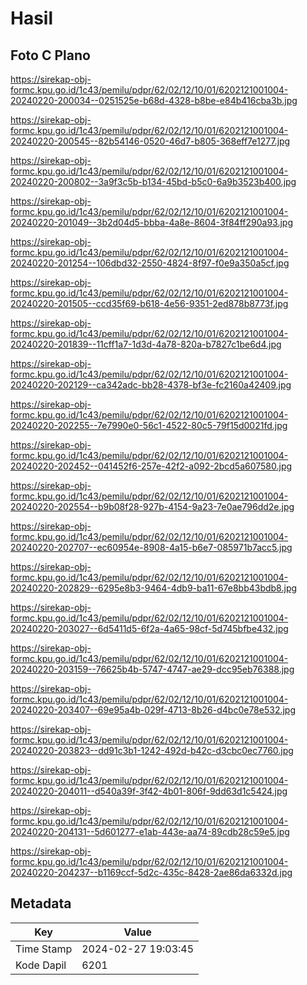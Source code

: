 # Hasil

## Foto C Plano

https://sirekap-obj-formc.kpu.go.id/1c43/pemilu/pdpr/62/02/12/10/01/6202121001004-20240220-200034--0251525e-b68d-4328-b8be-e84b416cba3b.jpg

https://sirekap-obj-formc.kpu.go.id/1c43/pemilu/pdpr/62/02/12/10/01/6202121001004-20240220-200545--82b54146-0520-46d7-b805-368eff7e1277.jpg

https://sirekap-obj-formc.kpu.go.id/1c43/pemilu/pdpr/62/02/12/10/01/6202121001004-20240220-200802--3a9f3c5b-b134-45bd-b5c0-6a9b3523b400.jpg

https://sirekap-obj-formc.kpu.go.id/1c43/pemilu/pdpr/62/02/12/10/01/6202121001004-20240220-201049--3b2d04d5-bbba-4a8e-8604-3f84ff290a93.jpg

https://sirekap-obj-formc.kpu.go.id/1c43/pemilu/pdpr/62/02/12/10/01/6202121001004-20240220-201254--106dbd32-2550-4824-8f97-f0e9a350a5cf.jpg

https://sirekap-obj-formc.kpu.go.id/1c43/pemilu/pdpr/62/02/12/10/01/6202121001004-20240220-201505--ccd35f69-b618-4e56-9351-2ed878b8773f.jpg

https://sirekap-obj-formc.kpu.go.id/1c43/pemilu/pdpr/62/02/12/10/01/6202121001004-20240220-201839--11cff1a7-1d3d-4a78-820a-b7827c1be6d4.jpg

https://sirekap-obj-formc.kpu.go.id/1c43/pemilu/pdpr/62/02/12/10/01/6202121001004-20240220-202129--ca342adc-bb28-4378-bf3e-fc2160a42409.jpg

https://sirekap-obj-formc.kpu.go.id/1c43/pemilu/pdpr/62/02/12/10/01/6202121001004-20240220-202255--7e7990e0-56c1-4522-80c5-79f15d0021fd.jpg

https://sirekap-obj-formc.kpu.go.id/1c43/pemilu/pdpr/62/02/12/10/01/6202121001004-20240220-202452--041452f6-257e-42f2-a092-2bcd5a607580.jpg

https://sirekap-obj-formc.kpu.go.id/1c43/pemilu/pdpr/62/02/12/10/01/6202121001004-20240220-202554--b9b08f28-927b-4154-9a23-7e0ae796dd2e.jpg

https://sirekap-obj-formc.kpu.go.id/1c43/pemilu/pdpr/62/02/12/10/01/6202121001004-20240220-202707--ec60954e-8908-4a15-b6e7-085971b7acc5.jpg

https://sirekap-obj-formc.kpu.go.id/1c43/pemilu/pdpr/62/02/12/10/01/6202121001004-20240220-202829--6295e8b3-9464-4db9-ba11-67e8bb43bdb8.jpg

https://sirekap-obj-formc.kpu.go.id/1c43/pemilu/pdpr/62/02/12/10/01/6202121001004-20240220-203027--6d5411d5-6f2a-4a65-98cf-5d745bfbe432.jpg

https://sirekap-obj-formc.kpu.go.id/1c43/pemilu/pdpr/62/02/12/10/01/6202121001004-20240220-203159--76625b4b-5747-4747-ae29-dcc95eb76388.jpg

https://sirekap-obj-formc.kpu.go.id/1c43/pemilu/pdpr/62/02/12/10/01/6202121001004-20240220-203407--69e95a4b-029f-4713-8b26-d4bc0e78e532.jpg

https://sirekap-obj-formc.kpu.go.id/1c43/pemilu/pdpr/62/02/12/10/01/6202121001004-20240220-203823--dd91c3b1-1242-492d-b42c-d3cbc0ec7760.jpg

https://sirekap-obj-formc.kpu.go.id/1c43/pemilu/pdpr/62/02/12/10/01/6202121001004-20240220-204011--d540a39f-3f42-4b01-806f-9dd63d1c5424.jpg

https://sirekap-obj-formc.kpu.go.id/1c43/pemilu/pdpr/62/02/12/10/01/6202121001004-20240220-204131--5d601277-e1ab-443e-aa74-89cdb28c59e5.jpg

https://sirekap-obj-formc.kpu.go.id/1c43/pemilu/pdpr/62/02/12/10/01/6202121001004-20240220-204237--b1169ccf-5d2c-435c-8428-2ae86da6332d.jpg


## Metadata

| Key        | Value               |
| ---------- | ------------------- |
| Time Stamp | 2024-02-27 19:03:45 |
| Kode Dapil | 6201                |



